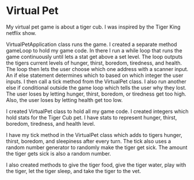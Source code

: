 # Virtual Pet

My virtual pet game is about a tiger cub. I was inspired by the Tiger King netflix show. 

VirtualPetApplication class runs the game. I created a separate method gameLoop to hold my game code. In there I run a while loop that runs the game continuously until lets a stat get above a set level. The loop outputs the tigers current levels of hunger, thirst, boredom, tiredness, and health. The loop then lets the user choose which one address with a scanner input. An if else statement determines which to based on which integer the user inputs. I then call a tick method from the VirtualPet class. I also run another else if conditional outside the game loop which tells the user why they lost. The user loses by letting hunger, thirst, boredom, or tiredness get too high. Also, the user loses by letting health get too low.

I created VirtualPet class to hold all my game code. I created integers which hold stats for the Tiger Cub pet. I have stats to represent hunger, thirst, boredom, tiredness, and health level. 
 
I have my tick method in the VirtualPet class which adds to tigers hunger, thirst, boredom, and sleepiness after every turn. The tick also uses a random number generator to randomly make the tiger get sick. The amount the tiger gets sick is also a random number. 

I also created methods to give the tiger food, give the tiger water, play with the tiger, let the tiger sleep, and take the tiger to the vet. 
